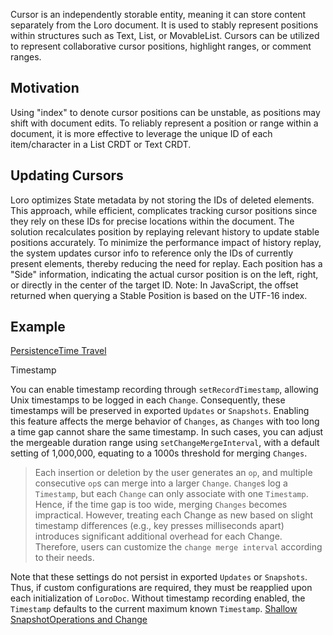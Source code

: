 Cursor is an independently storable entity, meaning it can store content separately from the Loro document. It is used to stably represent positions within structures such as Text, List, or MovableList. Cursors can be utilized to represent collaborative cursor positions, highlight ranges, or comment ranges.


## Motivation


Using "index" to denote cursor positions can be unstable, as positions may shift with document edits. To reliably represent a position or range within a document, it is more effective to leverage the unique ID of each item/character in a List CRDT or Text CRDT.


## Updating Cursors


Loro optimizes State metadata by not storing the IDs of deleted elements. This approach, while efficient, complicates tracking cursor positions since they rely on these IDs for precise locations within the document. The solution recalculates position by replaying relevant history to update stable positions accurately. To minimize the performance impact of history replay, the system updates cursor info to reference only the IDs of currently present elements, thereby reducing the need for replay.
Each position has a "Side" information, indicating the actual cursor position is on the left, right, or directly in the center of the target ID.
Note: In JavaScript, the offset returned when querying a Stable Position is based on the UTF-16 index.


## Example


[Persistence](https://loro.dev/docs/tutorial/persistence "Persistence")[Time Travel](https://loro.dev/docs/tutorial/time_travel "Time Travel")


Timestamp

You can enable timestamp recording through `setRecordTimestamp`, allowing Unix timestamps to be logged in each `Change`. Consequently, these timestamps will be preserved in exported `Updates` or `Snapshots`.
Enabling this feature affects the merge behavior of `Changes`, as `Changes` with too long a time gap cannot share the same timestamp. In such cases, you can adjust the mergeable duration range using `setChangeMergeInterval`, with a default setting of 1,000,000, equating to a 1000s threshold for merging `Changes`.

> Each insertion or deletion by the user generates an `op`, and multiple consecutive `op`s can merge into a larger `Change`. `Change`s log a `Timestamp`, but each `Change` can only associate with one `Timestamp`. Hence, if the time gap is too wide, merging `Changes` becomes impractical. However, treating each Change as new based on slight timestamp differences (e.g., key presses milliseconds apart) introduces significant additional overhead for each Change. Therefore, users can customize the `change merge interval` according to their needs.

Note that these settings do not persist in exported `Updates` or `Snapshots`. Thus, if custom configurations are required, they must be reapplied upon each initialization of `LoroDoc`. Without timestamp recording enabled, the `Timestamp` defaults to the current maximum known `Timestamp`.
[Shallow Snapshot](https://loro.dev/docs/advanced/shallow_snapshot "Shallow Snapshot")[Operations and Change](https://loro.dev/docs/advanced/op_and_change "Operations and Change")